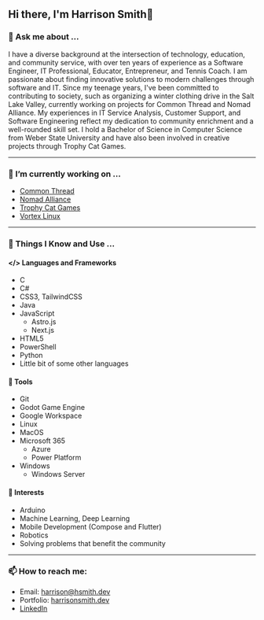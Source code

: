 ## Hi there, I'm Harrison Smith👋

### 💬 Ask me about ...
I have a diverse background at the intersection of technology, education, and community service, with over ten years of experience as a Software Engineer, IT Professional, Educator, Entrepreneur, and Tennis Coach. I am passionate about finding innovative solutions to modern challenges through software and IT. Since my teenage years, I've been committed to contributing to society, such as organizing a winter clothing drive in the Salt Lake Valley, currently working on projects for Common Thread and Nomad Alliance. My experiences in IT Service Analysis, Customer Support, and Software Engineering reflect my dedication to community enrichment and a well-rounded skill set. I hold a Bachelor of Science in Computer Science from Weber State University and have also been involved in creative projects through Trophy Cat Games.
<hr>

### 🔭 I’m currently working on ...
- [Common Thread](https://commonthreadut.com)
- [Nomad Alliance](https://nomadalliance.org)
- [Trophy Cat Games](https://trophycat.games)
- [Vortex Linux](https://github.com/Vortex-Linux)
<hr>

### 🧠 Things I Know and Use ...
#### </> Languages and Frameworks
- C
- C#
- CSS3, TailwindCSS
- Java
- JavaScript
  - Astro.js
  - Next.js
- HTML5
- PowerShell
- Python
- Little bit of some other languages

#### 🔧 Tools
- Git
- Godot Game Engine
- Google Workspace
- Linux
- MacOS
- Microsoft 365
  - Azure
  - Power Platform
- Windows
  - Windows Server
 
#### 🧐 Interests
- Arduino
- Machine Learning, Deep Learning
- Mobile Development (Compose and Flutter)
- Robotics
- Solving problems that benefit the community
<hr>

### 📫 How to reach me: 
- Email: [harrison@hsmith.dev](mailto://harrison@hsmith.dev)
- Portfolio: [harrisonsmith.dev](harrisonsmith.dev)
- [LinkedIn](https://linkedin.com/in/hsmith-dev)

